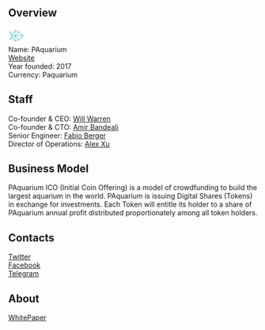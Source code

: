 ## Overview
![logo](../projects/logo/paquarium.png)  
Name: PAquarium  
[Website](https://ico.paquarium.com/)  
Year founded: 2017  
Currency: Paquarium  
## Staff
Co-founder & CEO: [Will Warren](../people/will_warren.md)  
Co-founder & CTO: [Amir Bandeali](../people/amir_bandeali.md)  
Senior Engineer: [Fabio Berger](../people/fabio_berger.md)  
Director of Operations: [Alex Xu](../people/alex_xu.md)
## Business Model
PAquarium ICO (Initial Coin Offering) is a model of crowdfunding to build the largest aquarium in the world. PAquarium is issuing Digital Shares (Tokens) in exchange for investments. Each Token will entitle its holder to a share of PAquarium annual profit distributed proportionately among all token holders.
## Contacts  
[Twitter](https://twitter.com/PAquariumCOM/)    
[Facebook](https://www.facebook.com/PAquariumCOM/)    
[Telegram](https://t.me/joinchat/AAAAAELGkrXTxnifYhnDZQ)  
## About  
[WhitePaper](https://ico.paquarium.com/wp-content/uploads/2017/06/Whihte-Paper.pdf)
